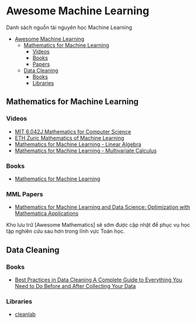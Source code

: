 # Awesome Machine Learning
Danh sách nguồn tài nguyên học Machine Learning

- [Awesome Machine Learning](#awesome-machine-learning)
  - [Mathematics for Machine Learning](#mathematics-for-machine-learning)
      - [Videos](#videos)
      - [Books](#books)
      - [Papers](#mml-papers)
  - [Data Cleaning](#data-cleaning)
      - [Books](#books)
      - [Libraries](#libraries)
        
## Mathematics for Machine Learning

### Videos
* [MIT 6.042J Mathematics for Computer Science](https://ocw.mit.edu/courses/6-042j-mathematics-for-computer-science-fall-2010/video_galleries/video-lectures/)
* [ETH Zuric Mathematics of Machine Learning](https://www.youtube.com/playlist?list=PLiud-28tsatL0MbfJFQQS7MYkrFrujCYp)
* [Mathematics for Machine Learning - Linear Algebra](https://www.youtube.com/playlist?list=PLiiljHvN6z1_o1ztXTKWPrShrMrBLo5P3)
* [Mathematics for Machine Learning - Multivariate Calculus](https://www.youtube.com/playlist?list=PLiiljHvN6z193BBzS0Ln8NnqQmzimTW23)
  
### Books
* [Mathematics for Machine Learning](https://mml-book.github.io/)

### MML Papers
* [Mathematics for Machine Learning and Data Science: Optimization with Mathematica Applications](https://arxiv.org/abs/2302.05964)

Kho lưu trữ [Awesome Mathematics] sẽ sớm được cập nhật để phục vụ học tập nghiên cứu sau hơn trong lĩnh vực Toán học.

## Data Cleaning

### Books
* [Best Practices in Data Cleaning A Complete Guide to Everything You Need to Do Before and After Collecting Your Data](https://methods.sagepub.com/book/best-practices-in-data-cleaning)

 ### Libraries
* [cleanlab](https://github.com/cleanlab/cleanlab)
